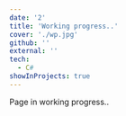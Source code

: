 ```yaml
---
date: '2'
title: 'Working progress..'
cover: './wp.jpg'
github: ''
external: ''
tech:
  - C#
showInProjects: true
---
```


Page in working progress..
